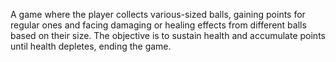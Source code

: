 A game where the player collects various-sized balls, gaining points for regular ones and facing damaging or healing effects from different balls based on their size. The objective is to sustain health and accumulate points until health depletes, ending the game.

